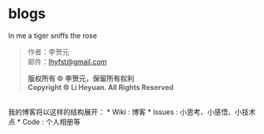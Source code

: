 # blogs
In me a tiger sniffs the rose

> 作者：李贺元<br>
> 邮件：lhyfst@gmail.com<br>
>
> **版权所有 © 李贺元，保留所有权利**<br>
> **Copyright © Li Heyuan. All Rights Reserved**

<br>
我的博客将以这样的结构展开：
* Wiki : 博客
* Issues : 小思考、小感悟、小技术点
* Code : 个人相册等
